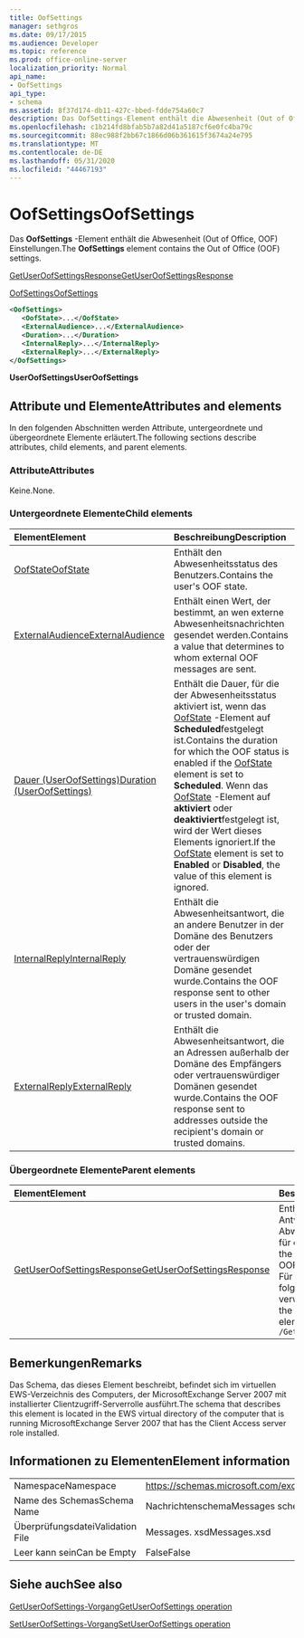 ```yaml
---
title: OofSettings
manager: sethgros
ms.date: 09/17/2015
ms.audience: Developer
ms.topic: reference
ms.prod: office-online-server
localization_priority: Normal
api_name:
- OofSettings
api_type:
- schema
ms.assetid: 8f37d174-db11-427c-bbed-fdde754a60c7
description: Das OofSettings-Element enthält die Abwesenheit (Out of Office, OOF) Einstellungen.
ms.openlocfilehash: c1b214fd8bfab5b7a82d41a5187cf6e0fc4ba79c
ms.sourcegitcommit: 88ec988f2bb67c1866d06b361615f3674a24e795
ms.translationtype: MT
ms.contentlocale: de-DE
ms.lasthandoff: 05/31/2020
ms.locfileid: "44467193"
---
```

# <a name="oofsettings"></a><span data-ttu-id="bed29-103">OofSettings</span><span class="sxs-lookup"><span data-stu-id="bed29-103">OofSettings</span></span>

<span data-ttu-id="bed29-104">Das **OofSettings** -Element enthält die Abwesenheit (Out of Office, OOF) Einstellungen.</span><span class="sxs-lookup"><span data-stu-id="bed29-104">The **OofSettings** element contains the Out of Office (OOF) settings.</span></span> 
  
[<span data-ttu-id="bed29-105">GetUserOofSettingsResponse</span><span class="sxs-lookup"><span data-stu-id="bed29-105">GetUserOofSettingsResponse</span></span>](getuseroofsettingsresponse.md)
  
[<span data-ttu-id="bed29-106">OofSettings</span><span class="sxs-lookup"><span data-stu-id="bed29-106">OofSettings</span></span>](oofsettings.md)
  
```xml
<OofSettings>
   <OofState>...</OofState>
   <ExternalAudience>...</ExternalAudience>
   <Duration>...</Duration>
   <InternalReply>...</InternalReply>
   <ExternalReply>...</ExternalReply>
</OofSettings>
```

 <span data-ttu-id="bed29-107">**UserOofSettings**</span><span class="sxs-lookup"><span data-stu-id="bed29-107">**UserOofSettings**</span></span>
## <a name="attributes-and-elements"></a><span data-ttu-id="bed29-108">Attribute und Elemente</span><span class="sxs-lookup"><span data-stu-id="bed29-108">Attributes and elements</span></span>

<span data-ttu-id="bed29-109">In den folgenden Abschnitten werden Attribute, untergeordnete und übergeordnete Elemente erläutert.</span><span class="sxs-lookup"><span data-stu-id="bed29-109">The following sections describe attributes, child elements, and parent elements.</span></span>
  
### <a name="attributes"></a><span data-ttu-id="bed29-110">Attribute</span><span class="sxs-lookup"><span data-stu-id="bed29-110">Attributes</span></span>

<span data-ttu-id="bed29-111">Keine.</span><span class="sxs-lookup"><span data-stu-id="bed29-111">None.</span></span>
  
### <a name="child-elements"></a><span data-ttu-id="bed29-112">Untergeordnete Elemente</span><span class="sxs-lookup"><span data-stu-id="bed29-112">Child elements</span></span>

|<span data-ttu-id="bed29-113">**Element**</span><span class="sxs-lookup"><span data-stu-id="bed29-113">**Element**</span></span>|<span data-ttu-id="bed29-114">**Beschreibung**</span><span class="sxs-lookup"><span data-stu-id="bed29-114">**Description**</span></span>|
|:-----|:-----|
|[<span data-ttu-id="bed29-115">OofState</span><span class="sxs-lookup"><span data-stu-id="bed29-115">OofState</span></span>](oofstate.md) <br/> |<span data-ttu-id="bed29-116">Enthält den Abwesenheitsstatus des Benutzers.</span><span class="sxs-lookup"><span data-stu-id="bed29-116">Contains the user's OOF state.</span></span>  <br/> |
|[<span data-ttu-id="bed29-117">ExternalAudience</span><span class="sxs-lookup"><span data-stu-id="bed29-117">ExternalAudience</span></span>](externalaudience.md) <br/> |<span data-ttu-id="bed29-118">Enthält einen Wert, der bestimmt, an wen externe Abwesenheitsnachrichten gesendet werden.</span><span class="sxs-lookup"><span data-stu-id="bed29-118">Contains a value that determines to whom external OOF messages are sent.</span></span>  <br/> |
|[<span data-ttu-id="bed29-119">Dauer (UserOofSettings)</span><span class="sxs-lookup"><span data-stu-id="bed29-119">Duration (UserOofSettings)</span></span>](duration-useroofsettings.md) <br/> |<span data-ttu-id="bed29-120">Enthält die Dauer, für die der Abwesenheitsstatus aktiviert ist, wenn das [OofState](oofstate.md) -Element auf **Scheduled**festgelegt ist.</span><span class="sxs-lookup"><span data-stu-id="bed29-120">Contains the duration for which the OOF status is enabled if the [OofState](oofstate.md) element is set to **Scheduled**.</span></span> <span data-ttu-id="bed29-121">Wenn das [OofState](oofstate.md) -Element auf **aktiviert** oder **deaktiviert**festgelegt ist, wird der Wert dieses Elements ignoriert.</span><span class="sxs-lookup"><span data-stu-id="bed29-121">If the [OofState](oofstate.md) element is set to **Enabled** or **Disabled**, the value of this element is ignored.</span></span>  <br/> |
|[<span data-ttu-id="bed29-122">InternalReply</span><span class="sxs-lookup"><span data-stu-id="bed29-122">InternalReply</span></span>](internalreply.md) <br/> |<span data-ttu-id="bed29-123">Enthält die Abwesenheitsantwort, die an andere Benutzer in der Domäne des Benutzers oder der vertrauenswürdigen Domäne gesendet wurde.</span><span class="sxs-lookup"><span data-stu-id="bed29-123">Contains the OOF response sent to other users in the user's domain or trusted domain.</span></span>  <br/> |
|[<span data-ttu-id="bed29-124">ExternalReply</span><span class="sxs-lookup"><span data-stu-id="bed29-124">ExternalReply</span></span>](externalreply.md) <br/> |<span data-ttu-id="bed29-125">Enthält die Abwesenheitsantwort, die an Adressen außerhalb der Domäne des Empfängers oder vertrauenswürdiger Domänen gesendet wurde.</span><span class="sxs-lookup"><span data-stu-id="bed29-125">Contains the OOF response sent to addresses outside the recipient's domain or trusted domains.</span></span>  <br/> |
   
### <a name="parent-elements"></a><span data-ttu-id="bed29-126">Übergeordnete Elemente</span><span class="sxs-lookup"><span data-stu-id="bed29-126">Parent elements</span></span>

|<span data-ttu-id="bed29-127">**Element**</span><span class="sxs-lookup"><span data-stu-id="bed29-127">**Element**</span></span>|<span data-ttu-id="bed29-128">**Beschreibung**</span><span class="sxs-lookup"><span data-stu-id="bed29-128">**Description**</span></span>|
|:-----|:-----|
|[<span data-ttu-id="bed29-129">GetUserOofSettingsResponse</span><span class="sxs-lookup"><span data-stu-id="bed29-129">GetUserOofSettingsResponse</span></span>](getuseroofsettingsresponse.md) <br/> |<span data-ttu-id="bed29-130">Enthält die Antwortergebnisse und die Abwesenheitseinstellungen für einen Benutzer.</span><span class="sxs-lookup"><span data-stu-id="bed29-130">Contains the response results and the OOF settings for a user.</span></span>  <br/> <span data-ttu-id="bed29-131">Für dieses Element wird folgender XPath-Ausdruck verwendet: </span><span class="sxs-lookup"><span data-stu-id="bed29-131">The following is the XPath expression to this element:</span></span>  <br/>  `/GetUserOofSettingsResponse` <br/> |
   
## <a name="remarks"></a><span data-ttu-id="bed29-132">Bemerkungen</span><span class="sxs-lookup"><span data-stu-id="bed29-132">Remarks</span></span>

<span data-ttu-id="bed29-133">Das Schema, das dieses Element beschreibt, befindet sich im virtuellen EWS-Verzeichnis des Computers, der MicrosoftExchange Server 2007 mit installierter Clientzugriff-Serverrolle ausführt.</span><span class="sxs-lookup"><span data-stu-id="bed29-133">The schema that describes this element is located in the EWS virtual directory of the computer that is running MicrosoftExchange Server 2007 that has the Client Access server role installed.</span></span>
  
## <a name="element-information"></a><span data-ttu-id="bed29-134">Informationen zu Elementen</span><span class="sxs-lookup"><span data-stu-id="bed29-134">Element information</span></span>

|||
|:-----|:-----|
|<span data-ttu-id="bed29-135">Namespace</span><span class="sxs-lookup"><span data-stu-id="bed29-135">Namespace</span></span>  <br/> |https://schemas.microsoft.com/exchange/services/2006/messages  <br/> |
|<span data-ttu-id="bed29-136">Name des Schemas</span><span class="sxs-lookup"><span data-stu-id="bed29-136">Schema Name</span></span>  <br/> |<span data-ttu-id="bed29-137">Nachrichtenschema</span><span class="sxs-lookup"><span data-stu-id="bed29-137">Messages schema</span></span>  <br/> |
|<span data-ttu-id="bed29-138">Überprüfungsdatei</span><span class="sxs-lookup"><span data-stu-id="bed29-138">Validation File</span></span>  <br/> |<span data-ttu-id="bed29-139">Messages. xsd</span><span class="sxs-lookup"><span data-stu-id="bed29-139">Messages.xsd</span></span>  <br/> |
|<span data-ttu-id="bed29-140">Leer kann sein</span><span class="sxs-lookup"><span data-stu-id="bed29-140">Can be Empty</span></span>  <br/> |<span data-ttu-id="bed29-141">False</span><span class="sxs-lookup"><span data-stu-id="bed29-141">False</span></span>  <br/> |
   
## <a name="see-also"></a><span data-ttu-id="bed29-142">Siehe auch</span><span class="sxs-lookup"><span data-stu-id="bed29-142">See also</span></span>



[<span data-ttu-id="bed29-143">GetUserOofSettings-Vorgang</span><span class="sxs-lookup"><span data-stu-id="bed29-143">GetUserOofSettings operation</span></span>](getuseroofsettings-operation.md)
  
[<span data-ttu-id="bed29-144">SetUserOofSettings-Vorgang</span><span class="sxs-lookup"><span data-stu-id="bed29-144">SetUserOofSettings operation</span></span>](setuseroofsettings-operation.md)

